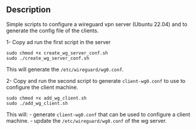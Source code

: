 ## Description

Simple scripts to configure a wireguard vpn server (Ubuntu 22.04) and to generate the config file of the clients.


1- Copy ad run the first script in the server

```
sudo chmod +x create_wg_server_conf.sh
sudo ./create_wg_server_conf.sh
```
This will generate the `/etc/wireguard/wg0.conf`.


2- Copy and run the second script to generate `client-wg0.conf` to use to configure the client machine.
```
sudo chmod +x add_wg_client.sh
sudo ./add_wg_client.sh
```

This will:
    - generate `client-wg0.conf` that can be used to configure a client machine.
    - update the `/etc/wireguard/wg0.conf` of the wg server.

